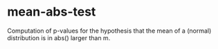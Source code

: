 # mean-abs-test
Computation of p-values for the hypothesis that the mean of a (normal) distribution is in abs() larger than m.
